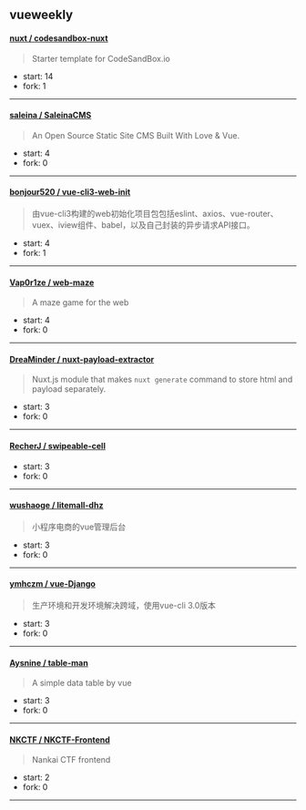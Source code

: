 ## vueweekly

#### [nuxt / codesandbox-nuxt](https://github.com/nuxt/codesandbox-nuxt)

> Starter template for CodeSandBox.io

+ start: 14
+ fork: 1

----


#### [saleina / SaleinaCMS](https://github.com/saleina/SaleinaCMS)

> An Open Source Static Site CMS Built With Love & Vue.

+ start: 4
+ fork: 0

----


#### [bonjour520 / vue-cli3-web-init](https://github.com/bonjour520/vue-cli3-web-init)

> 由vue-cli3构建的web初始化项目包包括eslint、axios、vue-router、vuex、iview组件、babel，以及自己封装的异步请求API接口。

+ start: 4
+ fork: 1

----


#### [Vap0r1ze / web-maze](https://github.com/Vap0r1ze/web-maze)

> A maze game for the web

+ start: 4
+ fork: 0

----


#### [DreaMinder / nuxt-payload-extractor](https://github.com/DreaMinder/nuxt-payload-extractor)

> Nuxt.js module that makes `nuxt generate` command to store html and payload separately.

+ start: 3
+ fork: 0

----


#### [RecherJ / swipeable-cell](https://github.com/RecherJ/swipeable-cell)

> 

+ start: 3
+ fork: 0

----


#### [wushaoge / litemall-dhz](https://github.com/wushaoge/litemall-dhz)

> 小程序电商的vue管理后台

+ start: 3
+ fork: 0

----


#### [ymhczm / vue-Django](https://github.com/ymhczm/vue-Django)

> 生产环境和开发环境解决跨域，使用vue-cli 3.0版本

+ start: 3
+ fork: 0

----


#### [Aysnine / table-man](https://github.com/Aysnine/table-man)

> A simple data table by vue

+ start: 3
+ fork: 0

----


#### [NKCTF / NKCTF-Frontend](https://github.com/NKCTF/NKCTF-Frontend)

> Nankai CTF frontend

+ start: 2
+ fork: 0

----

